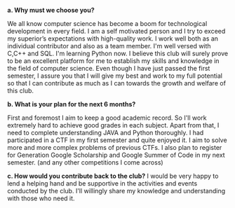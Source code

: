 **a. Why must we choose you?**

We all know computer science has become a boom for technological development in every field. I am a self motivated person and I try to exceed my superior’s expectations with high-quality work. I work well both as an individual contributor and also as a team member.
I'm well versed with C,C++ and SQL. I'm learning Python now.
I believe this club will surely prove to be an excellent platform for me to establish my skills and knowledge in the field of computer science.
Even though I have just passed the first semester, I assure you that I will give my best and work to my full potential so that I can contribute as much as I can towards the growth and welfare of this club.

**b. What is your plan for the next 6 months?**

First and foremost I aim to keep a good academic record. So I'll work extremely hard to achieve good grades in each subject. Apart from that, I need to complete understanding
JAVA and Python thoroughly. I had participated in a CTF in my first semester and quite enjoyed it. I aim to solve more and more complex problems of previous CTFs. I also plan to register for Generation Google Scholarship and Google Summer of Code in my next semester. (and any other competitions I come across)

**c. How would you contribute back to the club?**
I would be very happy to lend a helping hand and be supportive in the activities and events conducted by the club. I'll willingly share my knowledge and understanding with those who need it.  

